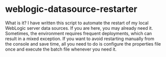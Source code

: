 # weblogic-datasource-restarter
What is it? 
I have written this script to automate the restart of my local WebLogic server data sources. If you are here, you may already need it. Sometimes, the environment requires frequent deployments, which can result in a mixed exception. If you want to avoid restarting manually from the console and save time, all you need to do is configure the properties file once and execute the batch file whenever you need it.
